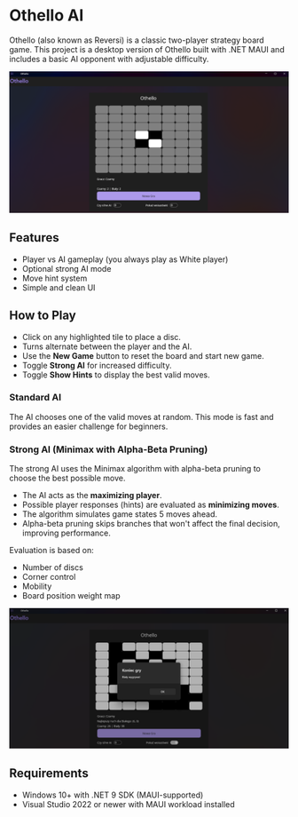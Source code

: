# Othello AI

Othello (also known as Reversi) is a classic two-player strategy board game. This project is a desktop version of Othello built with .NET MAUI and includes a basic AI opponent with adjustable difficulty.

![Game board](images/Othello_game.png)

## Features

- Player vs AI gameplay (you always play as White player)
- Optional strong AI mode
- Move hint system
- Simple and clean UI

## How to Play

- Click on any highlighted tile to place a disc.
- Turns alternate between the player and the AI.
- Use the **New Game** button to reset the board and start new game.
- Toggle **Strong AI** for increased difficulty.
- Toggle **Show Hints** to display the best valid moves.

### Standard AI
The AI chooses one of the valid moves at random. This mode is fast and provides an easier challenge for beginners.

### Strong AI (Minimax with Alpha-Beta Pruning)
The strong AI uses the Minimax algorithm with alpha-beta pruning to choose the best possible move.

- The AI acts as the **maximizing player**.
- Possible player responses (hints) are evaluated as **minimizing moves**.
- The algorithm simulates game states 5 moves ahead.
- Alpha-beta pruning skips branches that won't affect the final decision, improving performance.

Evaluation is based on:
- Number of discs
- Corner control
- Mobility
- Board position weight map

![Game winner](images/Othello_game_winner.png)

## Requirements

- Windows 10+ with .NET 9 SDK (MAUI-supported)
- Visual Studio 2022 or newer with MAUI workload installed

